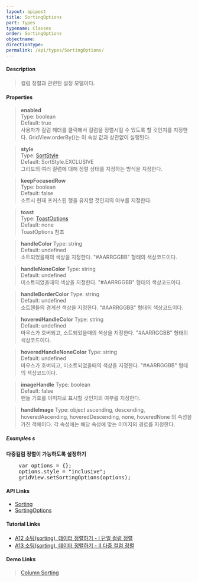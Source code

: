 ```yaml
---
layout: apipost
title: SortingOptions
part: Types
typename: Classes
order: SortingOptions
objectname: 
directiontype: 
permalink: /api/types/SortingOptions/
---
```



#### Description

> 컬럼 정렬과 관련된 설정 모델이다.

#### Properties

> **enabled**  
> Type: boolean  
> Default: true  
> 사용자가 컬럼 헤더를 클릭해서 컬럼을 정렬시킬 수 있도록 할 것인지를 지정한다. GridView.orderBy()는 이 속성 값과 상관없이 실행된다.  

> **style**  
> Type: [SortStyle](/api/types/SortStyle)  
> Default: SortStyle.EXCLUSIVE     
> 그리드의 여러 컬럼에 대해 정렬 상태를 지정하는 방식을 지정한다.

> **keepFocusedRow**  
> Type: boolean  
> Default: false  
> 소트시 현재 포커스된 행을 유지할 것인지의 여부를 지정한다.  

> **toast**  
> Type: [ToastOptions](/api/types/ToastOptions)  
> Default: none  
> ToastOptions 참조

> **handleColor**
> Type: string  
> Default: undefined  
> 소트되었을때의 색상을 지정한다. "#AARRGGBB" 형태의 색상코드이다.  

> **handleNoneColor**
> Type: string  
> Default: undefined  
> 미소트되었을때의 색상을 지정한다. "#AARRGGBB" 형태의 색상코드이다.  

> **handleBorderColor**
> Type: string  
> Default: undefined  
> 소트핸들의 경계선 색상을 지정한다. "#AARRGGBB" 형태의 색상코드이다.  

> **hoveredHandleColor**
> Type: string  
> Default: undefined  
> 마우스가 호버되고, 소트되었을때의 색상을 지정한다. "#AARRGGBB" 형태의 색상코드이다.  

> **hoveredHandleNoneColor**
> Type: string  
> Default: undefined  
> 마우스가 호버되고, 미소트되었을때의 색상을 지정한다. "#AARRGGBB" 형태의 색상코드이다.  

> **imageHandle**
> Type: boolean  
> Default: false  
> 핸들 기호를 이미지로 표시할 것인지의 여부를 지정한다.  

> **handleImage**
> Type: object
> ascending, descending, hoveredAscending, hoveredDescending, none, hoveredNone 의 속성을 가진 객체이다. 각 속성에는 해당 속성에 맞는 이미지의 경로를 지정한다.  

##### Examples s

**다중컬럼 정렬이 가능하도록 설정하기**

<pre class="prettyprint">
    var options = {};
    options.style = "inclusive";
    gridView.setSortingOptions(options);
</pre>

    
#### API Links

* [Sorting](/api/features/Sorting/)
* [SortingOptions](/api/types/SortingOptions/)

#### Tutorial Links

* [A12 소팅(sorting), 데이터 정렬하기 - I 단일 컬럼 정렬](http://help.realgrid.com/tutorial/a12/)
* [A13 소팅(sorting), 데이터 정렬하기 - II 다중 컬럼 정렬](http://help.realgrid.com/tutorial/a13/)

#### Demo Links

> [Column Sorting](http://demo.realgrid.net/Demo/ColumnSorting)

